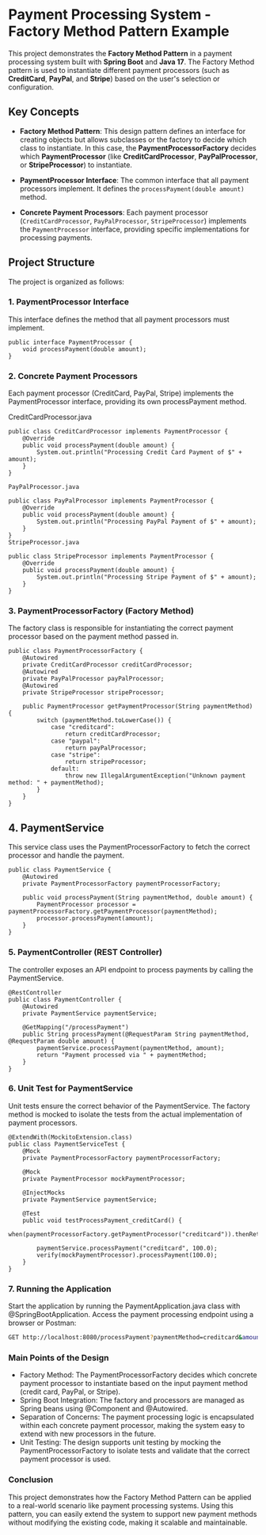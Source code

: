 # Payment Processing System - Factory Method Pattern Example

This project demonstrates the **Factory Method Pattern** in a payment processing system built with **Spring Boot** and **Java 17**. The Factory Method pattern is used to instantiate different payment processors (such as **CreditCard**, **PayPal**, and **Stripe**) based on the user's selection or configuration.

## Key Concepts

- **Factory Method Pattern**: This design pattern defines an interface for creating objects but allows subclasses or the factory to decide which class to instantiate. In this case, the **PaymentProcessorFactory** decides which **PaymentProcessor** (like **CreditCardProcessor**, **PayPalProcessor**, or **StripeProcessor**) to instantiate.
  
- **PaymentProcessor Interface**: The common interface that all payment processors implement. It defines the `processPayment(double amount)` method.
  
- **Concrete Payment Processors**: Each payment processor (`CreditCardProcessor`, `PayPalProcessor`, `StripeProcessor`) implements the `PaymentProcessor` interface, providing specific implementations for processing payments.

## Project Structure

The project is organized as follows:

### 1. **PaymentProcessor Interface**

This interface defines the method that all payment processors must implement.

```
public interface PaymentProcessor {
    void processPayment(double amount);
}
```
### 2. Concrete Payment Processors
Each payment processor (CreditCard, PayPal, Stripe) implements the PaymentProcessor interface, providing its own processPayment method.

CreditCardProcessor.java
```
public class CreditCardProcessor implements PaymentProcessor {
    @Override
    public void processPayment(double amount) {
        System.out.println("Processing Credit Card Payment of $" + amount);
    }
}

PayPalProcessor.java

public class PayPalProcessor implements PaymentProcessor {
    @Override
    public void processPayment(double amount) {
        System.out.println("Processing PayPal Payment of $" + amount);
    }
}
StripeProcessor.java

public class StripeProcessor implements PaymentProcessor {
    @Override
    public void processPayment(double amount) {
        System.out.println("Processing Stripe Payment of $" + amount);
    }
}
```
### 3. PaymentProcessorFactory (Factory Method)
The factory class is responsible for instantiating the correct payment processor based on the payment method passed in.
```
public class PaymentProcessorFactory {
    @Autowired
    private CreditCardProcessor creditCardProcessor;
    @Autowired
    private PayPalProcessor payPalProcessor;
    @Autowired
    private StripeProcessor stripeProcessor;

    public PaymentProcessor getPaymentProcessor(String paymentMethod) {
        switch (paymentMethod.toLowerCase()) {
            case "creditcard":
                return creditCardProcessor;
            case "paypal":
                return payPalProcessor;
            case "stripe":
                return stripeProcessor;
            default:
                throw new IllegalArgumentException("Unknown payment method: " + paymentMethod);
        }
    }
}
```
## 4. PaymentService
This service class uses the PaymentProcessorFactory to fetch the correct processor and handle the payment.
```
public class PaymentService {
    @Autowired
    private PaymentProcessorFactory paymentProcessorFactory;

    public void processPayment(String paymentMethod, double amount) {
        PaymentProcessor processor = paymentProcessorFactory.getPaymentProcessor(paymentMethod);
        processor.processPayment(amount);
    }
}
```
### 5. PaymentController (REST Controller)
The controller exposes an API endpoint to process payments by calling the PaymentService.
```
@RestController
public class PaymentController {
    @Autowired
    private PaymentService paymentService;

    @GetMapping("/processPayment")
    public String processPayment(@RequestParam String paymentMethod, @RequestParam double amount) {
        paymentService.processPayment(paymentMethod, amount);
        return "Payment processed via " + paymentMethod;
    }
}
```
### 6. Unit Test for PaymentService
Unit tests ensure the correct behavior of the PaymentService. The factory method is mocked to isolate the tests from the actual implementation of payment processors.
```
@ExtendWith(MockitoExtension.class)
public class PaymentServiceTest {
    @Mock
    private PaymentProcessorFactory paymentProcessorFactory;

    @Mock
    private PaymentProcessor mockPaymentProcessor;

    @InjectMocks
    private PaymentService paymentService;

    @Test
    public void testProcessPayment_creditCard() {
        when(paymentProcessorFactory.getPaymentProcessor("creditcard")).thenReturn(mockPaymentProcessor);

        paymentService.processPayment("creditcard", 100.0);
        verify(mockPaymentProcessor).processPayment(100.0);
    }
}
```
### 7. Running the Application
Start the application by running the PaymentApplication.java class with @SpringBootApplication.
Access the payment processing endpoint using a browser or Postman:

```bash
GET http://localhost:8080/processPayment?paymentMethod=creditcard&amount=100.0
```

### Main Points of the Design
- Factory Method: The PaymentProcessorFactory decides which concrete payment processor to instantiate based on the input payment method (credit card, PayPal, or Stripe).
- Spring Boot Integration: The factory and processors are managed as Spring beans using @Component and @Autowired.
- Separation of Concerns: The payment processing logic is encapsulated within each concrete payment processor, making the system easy to extend with new processors in the future.
- Unit Testing: The design supports unit testing by mocking the PaymentProcessorFactory to isolate tests and validate that the correct payment processor is used.

### Conclusion
This project demonstrates how the Factory Method Pattern can be applied to a real-world scenario like payment processing systems. Using this pattern, you can easily extend the system to support new payment methods without modifying the existing code, making it scalable and maintainable.